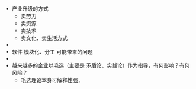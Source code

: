 - 产业升级的方式
	- 卖劳力
	- 卖资源
	- 卖技术
	- 卖文化、卖生活方式
-
- 软件 模块化、分工 可能带来的问题
-
- 越来越多的企业以毛选（主要是 矛盾论、实践论）作为指导，有何影响？有何风险？
	- 毛选理论本身可解释性强，